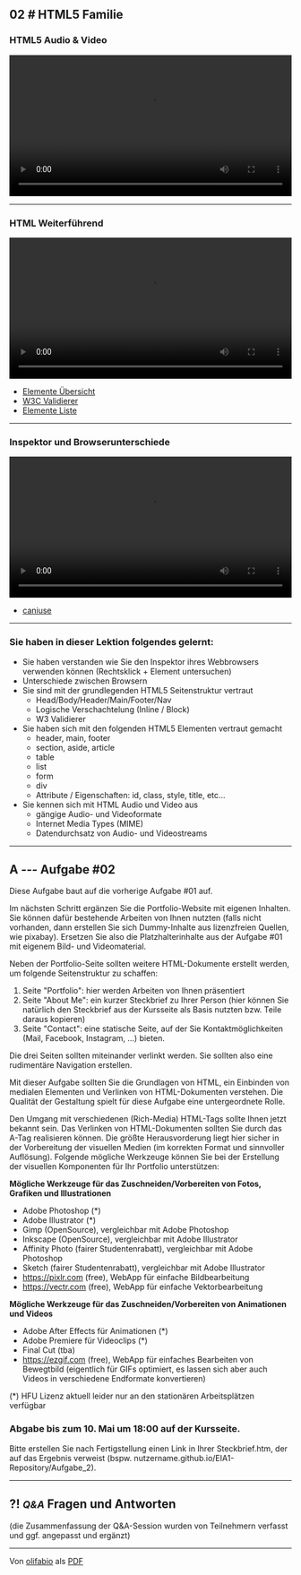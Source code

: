 ## **02 _#_** HTML5 Familie


### HTML5 Audio & Video
<video controls width="100%"> 
    <source src="https://lehre.gabriel-rausch.de/HFU/EIA1_SoSe20/L02/GIS-EIA1-02-HTML-AV.mp4" type="video/mp4"> 
    <a href="https://lehre.gabriel-rausch.de/HFU/EIA1_SoSe20/L02/GIS-EIA1-02-HTML-AV.mp4">Zum Video</a>
</video>

---

### HTML Weiterführend
<video controls width="100%"> 
    <source src="https://lehre.gabriel-rausch.de/HFU/EIA1_SoSe20/L02/02_HTML_Weiterfuehrend.mp4" type="video/mp4"> 
    <a href="https://lehre.gabriel-rausch.de/HFU/EIA1_SoSe20/L02/02_HTML_Weiterfuehrend.mp4">Zum Video</a>
</video>

- [Elemente Übersicht](https://wiki.selfhtml.org/extensions/Selfhtml/example.php/Beispiel:HTML-Kategorien.html)
- [W3C Validierer](http://validator.w3.org/)
- [Elemente Liste](https://developer.mozilla.org/de/docs/Web/HTML/HTML5/HTML5_element_list)


---

### Inspektor und Browserunterschiede
<video controls width="100%"> 
    <source src="https://lehre.gabriel-rausch.de/HFU/EIA1_SoSe20/L02/02_Inspektor_Browserunterschiede.mp4" type="video/mp4"> 
    <a href="https://lehre.gabriel-rausch.de/HFU/EIA1_SoSe20/L02/02_Inspektor_Browserunterschiede.mp4">Zum Video</a>
</video>

- [caniuse](https://caniuse.com)

---

### Sie haben in dieser Lektion folgendes gelernt:
- Sie haben verstanden wie Sie den Inspektor ihres Webbrowsers verwenden können (Rechtsklick + Element untersuchen)
- Unterschiede zwischen Browsern
- Sie sind mit der grundlegenden HTML5 Seitenstruktur vertraut
  - Head/Body/Header/Main/Footer/Nav
  - Logische Verschachtelung (Inline / Block)
  - W3 Validierer
- Sie haben sich mit den folgenden HTML5 Elementen vertraut gemacht
  - header, main, footer
  - section, aside, article
  - table
  - list
  - form
  - div
  - Attribute / Eigenschaften: id, class, style, title, etc…
- Sie kennen sich mit HTML Audio und Video aus
  - gängige Audio- und Videoformate
  - Internet Media Types (MIME)
  - Datendurchsatz von Audio- und Videostreams

---

## **A _---_** Aufgabe #02

Diese Aufgabe baut auf die vorherige Aufgabe #01 auf.

Im nächsten Schritt ergänzen Sie die Portfolio-Website mit eigenen Inhalten. Sie können dafür bestehende Arbeiten von Ihnen nutzten (falls nicht vorhanden, dann erstellen Sie sich Dummy-Inhalte aus lizenzfreien Quellen, wie pixabay). Ersetzen Sie also die Platzhalterinhalte aus der Aufgabe #01 mit eigenem Bild- und Videomaterial.

Neben der Portfolio-Seite sollten weitere HTML-Dokumente erstellt werden, um folgende Seitenstruktur zu schaffen:

1. Seite "Portfolio": hier werden Arbeiten von Ihnen präsentiert
2. Seite "About Me": ein kurzer Steckbrief zu Ihrer Person (hier können Sie natürlich den Steckbrief aus der Kursseite als Basis nutzten bzw. Teile daraus kopieren)
3. Seite "Contact": eine statische Seite, auf der Sie Kontaktmöglichkeiten (Mail, Facebook, Instagram, ...) bieten.

Die drei Seiten sollten miteinander verlinkt werden. Sie sollten also eine rudimentäre Navigation erstellen.

Mit dieser Aufgabe sollten Sie die Grundlagen von HTML, ein Einbinden von medialen Elementen und Verlinken von HTML-Dokumenten verstehen. Die Qualität der Gestaltung spielt für diese Aufgabe eine untergeordnete Rolle.

Den Umgang mit verschiedenen (Rich-Media) HTML-Tags sollte Ihnen jetzt bekannt sein. Das Verlinken von HTML-Dokumenten sollten Sie durch das A-Tag realisieren können.
Die größte Herausvorderung liegt hier sicher in der Vorbereitung der visuellen Medien (im korrekten Format und sinnvoller Auflösung).
Folgende mögliche Werkzeuge können Sie bei der Erstellung der visuellen Komponenten für Ihr Portfolio unterstützen:

**Mögliche Werkzeuge für das Zuschneiden/Vorbereiten von Fotos, Grafiken und Illustrationen**
- Adobe Photoshop (*)
- Adobe Illustrator (*)
- Gimp (OpenSource), vergleichbar mit Adobe Photoshop
- Inkscape (OpenSource), vergleichbar mit Adobe Illustrator
- Affinity Photo (fairer Studentenrabatt), vergleichbar mit Adobe Photoshop
- Sketch (fairer Studentenrabatt), vergleichbar mit Adobe Illustrator
- https://pixlr.com (free), WebApp für einfache Bildbearbeitung
- https://vectr.com (free), WebApp für einfache Vektorbearbeitung

**Mögliche Werkzeuge für das Zuschneiden/Vorbereiten von Animationen und Videos**
- Adobe After Effects für Animationen (*)
- Adobe Premiere für Videoclips (*)
- Final Cut (tba)
- https://ezgif.com (free), WebApp für einfaches Bearbeiten von Bewegtbild (eigentlich für GIFs optimiert, es lassen sich aber auch Videos in verschiedene Endformate konvertieren)

(*) HFU Lizenz aktuell leider nur an den stationären Arbeitsplätzen verfügbar

### Abgabe bis zum 10. Mai um 18:00 auf der Kursseite.

Bitte erstellen Sie nach Fertigstellung einen Link in Ihrer Steckbrief.htm, der auf das Ergebnis verweist (bspw. nutzername.github.io/EIA1-Repository/Aufgabe_2).


---


## **?! _<small>Q&A</small>_** Fragen und Antworten
(die Zusammenfassung der Q&A-Session wurden von Teilnehmern verfasst und ggf. angepasst und ergänzt)

---

Von [olifabio](https://github.com/olifabio) als [PDF](QnA.pdf)

